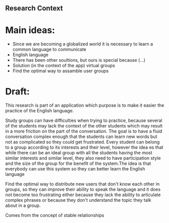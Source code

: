 Research Context
----

# Main ideas:

- Since we are becoming a globalized world it is necessary to learn a common language to communicate
- English language
- There has been other soultions, but ours is special because (...)
- Solution (in the context of the app) virtual groups
- Find the optimal way to assamble user groups

# Draft:




This research is part of an application which purpose is to make it easier the practice of the English language.

Study groups can have difficulties when trying to practice, because several of the students may lack the context of the other students which may result in a more friction on the part of the conversation. The goal is to have a fluid conversation complex enough that the students can learn new words but not as complicated so they could get frustrated. Every student  can belong to a group according to its interests and their level, however the idea es that while there can be an ideal group with all the students having the most similar interests and similar level, they also need to have participation style and the size of the group for the benefit of the system.The idea is that everybody can use this system so they can better learn the English language

Find the optimal way to distribute new users that don't know each other in groups, so they can improve their ability to speak the language and it does not become too frustrating either because they lack the ability to articulate complex phrases or because they don't understand the topic they talk about in a group.

Comes from the concept of stable relationships
